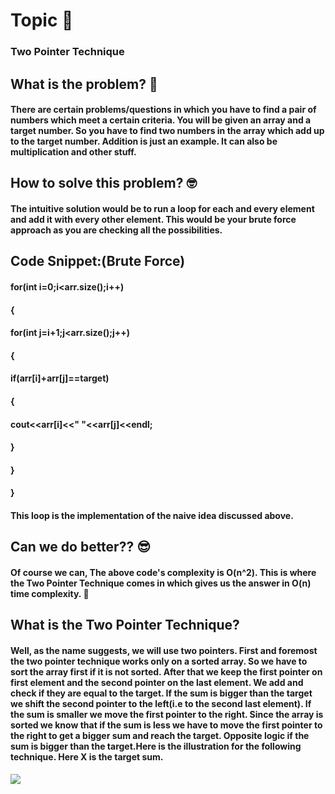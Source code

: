 # Topic :closed_book:
### Two Pointer Technique
## What is the problem? :monocle_face:
#### There are certain problems/questions in which you have to find a pair of numbers which meet a certain criteria. You will be given an array and a target number. So you have to find two numbers in the array which add up to the target number. Addition is just an example. It can also be multiplication and other stuff.
## How to solve this problem? :nerd_face:
#### The intuitive solution would be to run a loop for each and every element and add it with every other element. This would be your brute force approach as you are checking all the possibilities.
## Code Snippet:(Brute Force)
#### for(int i=0;i<arr.size();i++)
#### {
#### for(int j=i+1;j<arr.size();j++)
#### {
####  if(arr[i]+arr[j]==target)
#### {
####  cout<<arr[i]<<" "<<arr[j]<<endl;
####  }
####  }
#### }
#### This loop is the implementation of the naive idea discussed above.
## Can we do better?? :sunglasses:
#### Of course we can, The above code's complexity is O(n^2). This is where the Two Pointer Technique comes in which gives us the answer in O(n) time complexity. :exploding_head:
## What is the Two Pointer Technique? 
#### Well, as the name suggests, we will use two pointers. First and foremost the two pointer technique works only on a sorted array. So we have to sort the array first if it is not sorted. After that we keep the first pointer on first element and the second pointer on the last element. We add and check if they are equal to the target. If the sum is bigger than the target we shift the second pointer to the left(i.e to the second last element). If the sum is smaller we move the first pointer to the right. Since the array is sorted we know that if the sum is less we have to move the first pointer to the right to get a bigger sum and reach the target. Opposite logic if the sum is bigger than the target.Here is the illustration for the following technique. Here X is the target sum.
![](https://media.geeksforgeeks.org/wp-content/uploads/two-pointer-technique.png)
